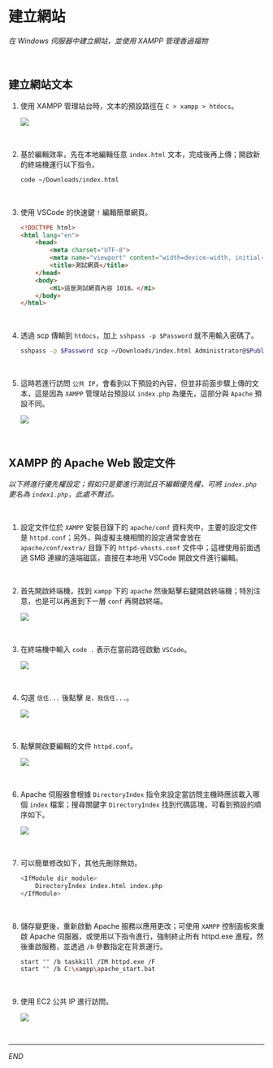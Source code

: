 # 建立網站

_在 Windows 伺服器中建立網站，並使用 XAMPP 管理香過福物_

<br>

## 建立網站文本

1. 使用 XAMPP 管理站台時，文本的預設路徑在 `C > xampp > htdocs`。

    ![](images/img_15.png)

<br>

2. 基於編輯效率，先在本地編輯任意 `index.html` 文本，完成後再上傳；開啟新的終端機運行以下指令。

    ```bash
    code ~/Downloads/index.html
    ```

<br>

3. 使用 VSCode 的快速鍵 `!` 編輯簡單網頁。

    ```html
    <!DOCTYPE html>
    <html lang="en">
        <head>
            <meta charset="UTF-8">
            <meta name="viewport" content="width=device-width, initial-scale=1.0">
            <title>測試網頁</title>
        </head>
        <body>
            <H1>這是測試網頁內容 1018。</H1>
        </body>
    </html>
    ```

<br>

4. 透過 scp 傳輸到 `htdocs`，加上 `sshpass -p $Password` 就不用輸入密碼了。

    ```bash
    sshpass -p $Password scp ~/Downloads/index.html Administrator@$Public_IPv4_address:C:/xampp/htdocs
    ```

<br>

5. 這時若進行訪問 `公共 IP`，會看到以下預設的內容，但並非前面步驟上傳的文本，這是因為 `XAMPP` 管理站台預設以 `index.php` 為優先，這部分與 `Apache` 預設不同。

    ![](images/img_94.png)

<br>

## XAMPP 的 Apache Web 設定文件

_以下將進行優先權設定；假如只是要進行測試且不編輯優先權，可將 `index.php` 更名為 `index1.php`，此處不贅述。_

<br>

1. 設定文件位於 `XAMPP` 安裝目錄下的 `apache/conf` 資料夾中，主要的設定文件是 `httpd.conf`；另外，與虛擬主機相關的設定通常會放在 `apache/conf/extra/` 目錄下的 `httpd-vhosts.conf` 文件中；這裡使用前面透過 SMB 連線的遠端磁區，直接在本地用 VSCode 開啟文件進行編輯。

<br>

2. 首先開啟終端機，找到 `xampp` 下的 `apache` 然後點擊右鍵開啟終端機；特別注意，也是可以再進到下一層 `conf` 再開啟終端。

    ![](images/img_115.png)

<br>

3. 在終端機中輸入 `code .` 表示在當前路徑啟動 `VSCode`。

    ![](images/img_116.png)

<br>

4. 勾選 `信任...` 後點擊 `是，我信任...`。

    ![](images/img_117.png)

<br>

5. 點擊開啟要編輯的文件 `httpd.conf`。

    ![](images/img_95.png)

<br>

6. Apache 伺服器會根據 `DirectoryIndex` 指令來設定當訪問主機時應該載入哪個 `index` 檔案；搜尋關鍵字 `DirectoryIndex` 找到代碼區塊，可看到預設的順序如下。

    ![](images/img_55.png)

<br>

7. 可以簡單修改如下，其他先刪除無妨。

    ```bash
    <IfModule dir_module>
        DirectoryIndex index.html index.php
    </IfModule>
    ```

<br>

8. 儲存變更後，重新啟動 Apache 服務以應用更改；可使用 `XAMPP` 控制面板來重啟 Apache 伺服器，或使用以下指令進行，強制終止所有 httpd.exe 進程，然後重啟服務，並透過 `/b` 參數指定在背景運行。

    ```bash
    start "" /b taskkill /IM httpd.exe /F
    start "" /b C:\xampp\apache_start.bat
    ```

<br>

9. 使用 EC2 公共 IP 進行訪問。

    ![](images/img_56.png)

<br>

___

_END_